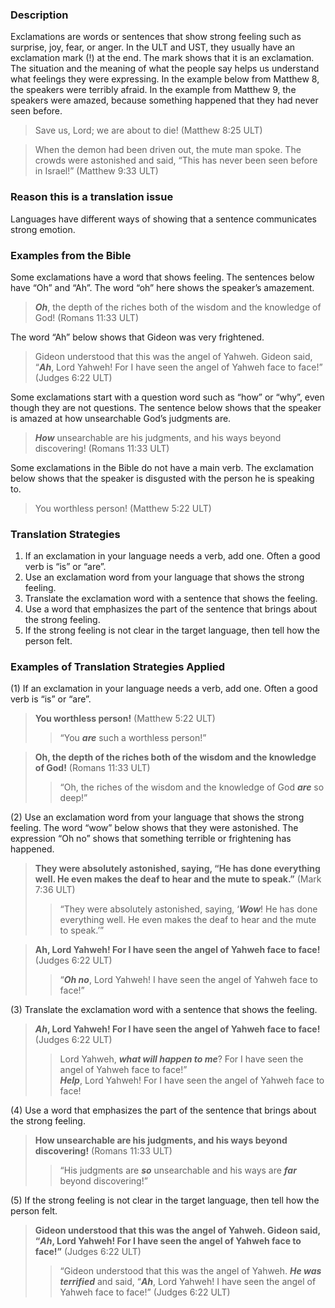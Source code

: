 
### Description

Exclamations are words or sentences that show strong feeling such as surprise, joy, fear, or anger. In the ULT and UST, they usually have an exclamation mark (!) at the end. The mark shows that it is an exclamation. The situation and the meaning of what the people say helps us understand what feelings they were expressing. In the example below from Matthew 8, the speakers were terribly afraid. In the example from Matthew 9, the speakers were amazed, because something happened that they had never seen before.

> Save us, Lord; we are about to die! (Matthew 8:25 ULT)


> When the demon had been driven out, the mute man spoke. The crowds were astonished and said, “This has never been seen before in Israel!”  (Matthew 9:33 ULT)

### Reason this is a translation issue

Languages have different ways of showing that a sentence communicates strong emotion.

### Examples from the Bible

Some exclamations have a word that shows feeling. The sentences below have “Oh” and “Ah”. The word “oh” here shows the speaker’s amazement.

> ***Oh***, the depth of the riches both of the wisdom and the knowledge of God! (Romans 11:33 ULT)

The word “Ah” below shows that Gideon was very frightened.
> Gideon understood that this was the angel of Yahweh. Gideon said, “***Ah***, Lord Yahweh! For I have seen the angel of Yahweh face to face!” (Judges 6:22 ULT)

Some exclamations start with a question word such as “how” or “why”, even though they are not questions. The sentence below shows that the speaker is amazed at how unsearchable God’s judgments are.

> ***How*** unsearchable are his judgments, and his ways beyond discovering! (Romans 11:33 ULT)

Some exclamations in the Bible do not have a main verb. The exclamation below shows that the speaker is disgusted with the person he is speaking to.

> You worthless person! (Matthew 5:22 ULT)

### Translation Strategies

1. If an exclamation in your language needs a verb, add one. Often a good verb is “is” or “are”.
1. Use an exclamation word from your language that shows the strong feeling.
1. Translate the exclamation word with a sentence that shows the feeling.
1. Use a word that emphasizes the part of the sentence that brings about the strong feeling.
1. If the strong feeling is not clear in the target language, then tell how the person felt.

### Examples of Translation Strategies Applied

(1) If an exclamation in your language needs a verb, add one. Often a good verb is “is” or “are”.

> **You worthless person!** (Matthew 5:22 ULT)  
>> “You ***are*** such a worthless person!”
  
> **Oh, the depth of the riches both of the wisdom and the knowledge of God!** (Romans 11:33 ULT)  
>> “Oh, the riches of the wisdom and the knowledge of God ***are*** so deep!”

(2) Use an exclamation word from your language that shows the strong feeling. The word “wow” below shows that they were astonished. The expression “Oh no” shows that something terrible or frightening has happened.

> **They were absolutely astonished, saying, “He has done everything well. He even makes the deaf to hear and the mute to speak.”** (Mark 7:36 ULT)  
>> “They were absolutely astonished, saying, ‘***Wow***! He has done everything well. He even makes the deaf to hear and the mute to speak.’”
  
> **Ah, Lord Yahweh! For I have seen the angel of Yahweh face to face!** (Judges 6:22 ULT)  
>> “***Oh no***, Lord Yahweh! I have seen the angel of Yahweh face to face!”

(3) Translate the exclamation word with a sentence that shows the feeling.

> *****Ah***, Lord Yahweh! For I have seen the angel of Yahweh face to face!** (Judges 6:22 ULT)  
>> Lord Yahweh, ***what will happen to me***? For I have seen the angel of Yahweh face to face!”  
>> ***Help***, Lord Yahweh! For I have seen the angel of Yahweh face to face!

(4) Use a word that emphasizes the part of the sentence that brings about the strong feeling.

> **How unsearchable are his judgments, and his ways beyond discovering!** (Romans 11:33 ULT)  
>> “His judgments are ***so*** unsearchable and his ways are ***far*** beyond discovering!”

(5) If the strong feeling is not clear in the target language, then tell how the person felt.

> **Gideon understood that this was the angel of Yahweh. Gideon said, “***Ah***, Lord Yahweh! For I have seen the angel of Yahweh face to face!”** (Judges 6:22 ULT)  
>> “Gideon understood that this was the angel of Yahweh. ***He was terrified*** and said, “***Ah***, Lord Yahweh! I have seen the angel of Yahweh face to face!” (Judges 6:22 ULT)


